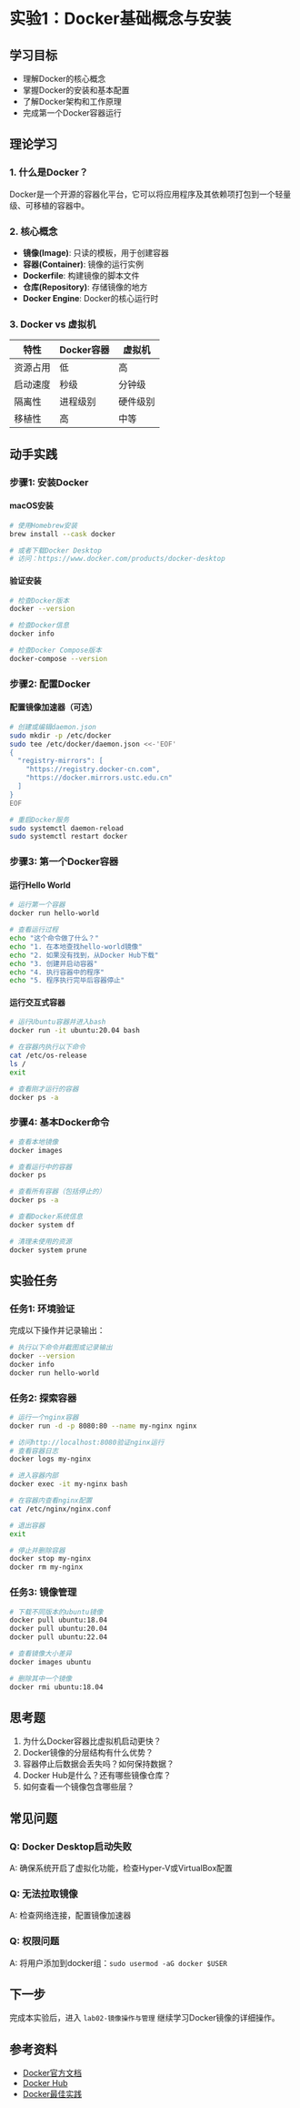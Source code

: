 # 实验1：Docker基础概念与安装

## 学习目标
- 理解Docker的核心概念
- 掌握Docker的安装和基本配置
- 了解Docker架构和工作原理
- 完成第一个Docker容器运行

## 理论学习

### 1. 什么是Docker？
Docker是一个开源的容器化平台，它可以将应用程序及其依赖项打包到一个轻量级、可移植的容器中。

### 2. 核心概念
- **镜像(Image)**: 只读的模板，用于创建容器
- **容器(Container)**: 镜像的运行实例
- **Dockerfile**: 构建镜像的脚本文件
- **仓库(Repository)**: 存储镜像的地方
- **Docker Engine**: Docker的核心运行时

### 3. Docker vs 虚拟机
| 特性 | Docker容器 | 虚拟机 |
|------|-----------|--------|
| 资源占用 | 低 | 高 |
| 启动速度 | 秒级 | 分钟级 |
| 隔离性 | 进程级别 | 硬件级别 |
| 移植性 | 高 | 中等 |

## 动手实践

### 步骤1: 安装Docker

#### macOS安装
```bash
# 使用Homebrew安装
brew install --cask docker

# 或者下载Docker Desktop
# 访问：https://www.docker.com/products/docker-desktop
```

#### 验证安装
```bash
# 检查Docker版本
docker --version

# 检查Docker信息
docker info

# 检查Docker Compose版本
docker-compose --version
```

### 步骤2: 配置Docker

#### 配置镜像加速器（可选）
```bash
# 创建或编辑daemon.json
sudo mkdir -p /etc/docker
sudo tee /etc/docker/daemon.json <<-'EOF'
{
  "registry-mirrors": [
    "https://registry.docker-cn.com",
    "https://docker.mirrors.ustc.edu.cn"
  ]
}
EOF

# 重启Docker服务
sudo systemctl daemon-reload
sudo systemctl restart docker
```

### 步骤3: 第一个Docker容器

#### 运行Hello World
```bash
# 运行第一个容器
docker run hello-world

# 查看运行过程
echo "这个命令做了什么？"
echo "1. 在本地查找hello-world镜像"
echo "2. 如果没有找到，从Docker Hub下载"
echo "3. 创建并启动容器"
echo "4. 执行容器中的程序"
echo "5. 程序执行完毕后容器停止"
```

#### 运行交互式容器
```bash
# 运行Ubuntu容器并进入bash
docker run -it ubuntu:20.04 bash

# 在容器内执行以下命令
cat /etc/os-release
ls /
exit

# 查看刚才运行的容器
docker ps -a
```

### 步骤4: 基本Docker命令

```bash
# 查看本地镜像
docker images

# 查看运行中的容器
docker ps

# 查看所有容器（包括停止的）
docker ps -a

# 查看Docker系统信息
docker system df

# 清理未使用的资源
docker system prune
```

## 实验任务

### 任务1: 环境验证
完成以下操作并记录输出：
```bash
# 执行以下命令并截图或记录输出
docker --version
docker info
docker run hello-world
```

### 任务2: 探索容器
```bash
# 运行一个nginx容器
docker run -d -p 8080:80 --name my-nginx nginx

# 访问http://localhost:8080验证nginx运行
# 查看容器日志
docker logs my-nginx

# 进入容器内部
docker exec -it my-nginx bash

# 在容器内查看nginx配置
cat /etc/nginx/nginx.conf

# 退出容器
exit

# 停止并删除容器
docker stop my-nginx
docker rm my-nginx
```

### 任务3: 镜像管理
```bash
# 下载不同版本的ubuntu镜像
docker pull ubuntu:18.04
docker pull ubuntu:20.04
docker pull ubuntu:22.04

# 查看镜像大小差异
docker images ubuntu

# 删除其中一个镜像
docker rmi ubuntu:18.04
```

## 思考题

1. 为什么Docker容器比虚拟机启动更快？
2. Docker镜像的分层结构有什么优势？
3. 容器停止后数据会丢失吗？如何保持数据？
4. Docker Hub是什么？还有哪些镜像仓库？
5. 如何查看一个镜像包含哪些层？

## 常见问题

### Q: Docker Desktop启动失败
A: 确保系统开启了虚拟化功能，检查Hyper-V或VirtualBox配置

### Q: 无法拉取镜像
A: 检查网络连接，配置镜像加速器

### Q: 权限问题
A: 将用户添加到docker组：`sudo usermod -aG docker $USER`

## 下一步
完成本实验后，进入 `lab02-镜像操作与管理` 继续学习Docker镜像的详细操作。

## 参考资料
- [Docker官方文档](https://docs.docker.com/)
- [Docker Hub](https://hub.docker.com/)
- [Docker最佳实践](https://docs.docker.com/develop/dev-best-practices/) 